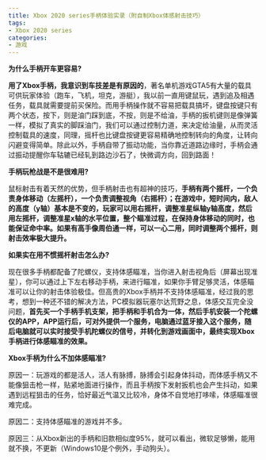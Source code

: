 ```yaml
---
title: Xbox 2020 series手柄体验实录（附自制Xbox体感射击技巧）
tags: 
- Xbox 2020 series
categories:
- 游戏
---
```


**为什么手柄开车更容易?**


**用了Xbox手柄，我意识到车技差是有原因的**，著名单机游戏GTA5有大量的载具可供玩家体验（跑车，飞机，坦克，游艇），我以前一直用键鼠玩，遇到追及相遇任务，载具就需要提前买保险。而用手柄操作就不容易把载具搞坏，键盘按键只有两个状态，按下，则是油门踩到底，不按，则是不给油，手柄的扳机键则是像弹簧一样，模拟了真实的脚踩油门，我们可以通过控制力道，来决定给油量，从而灵活控制载具的速度，同理，摇杆也比键盘按键更容易精确地控制转向的角度，让转向闪避变得简单。除此以外，手柄自带了振动功能，当你靠近道路边缘时，手柄会通过振动提醒你车轱辘已经轧到路边沙石了，快微调方向，回到路面！


**手柄玩枪战是不是很难用?**

鼠标射击有着天然的优势，但手柄射击也有超神的技巧，**手柄有两个摇杆，一个负责身体移动（左摇杆），一个负责调整视角（右摇杆）；在游戏中，短时间内，敌人的高度（y轴）基本是不变的，玩家可以用右摇杆，调整准星纵轴y轴高度，然后用左摇杆，调整准星x轴的水平位置，整个瞄准过程，在保持身体移动的同时，也能保证命中率。如果有高手像周伯通一样，可以一心二用，同时调整两个摇杆，则射击效率极大提升。**

**如果实在用不惯摇杆射击怎么办?**

现在很多手柄都配备了陀螺仪，支持体感瞄准，当你进入射击视角后（屏幕出现准星），你可以通过上下左右移动手柄，来进行瞄准，如果你手臂足够灵活，体感瞄准可以让你的射击体验极佳。但高贵的Xbox手柄并不支持体感瞄准，经过我的思考，想到一种还不错的解决方法，PC模拟器玩塞尔达荒野之息，体感交互完全没问题，**首先买一个手柄手机支架，把手柄和手机合为一体，然后手机安装一个陀螺仪的APP，APP运行后，可对外提供一个服务，电脑通过蓝牙接入这个服务，随后电脑就可以实时接受手机陀螺仪的信号，并转化到游戏画面中，最终实现Xbox手柄进行体感瞄准的效果。**

**Xbox手柄为什么不加体感瞄准?**

原因一：玩游戏的都是活人，活人有脉搏，脉搏会引起身体抖动，而体感手柄又不能像狙击枪一样，贴紧地面进行操作，而且手柄按下发射扳机也会产生抖动，如果遇到远程狙击的任务，恰好最近气温又比较冷，身体不自觉地打哆嗦，体感瞄准很难完成。

原因二：支持体感瞄准的游戏并不多。

原因三：从Xbox新出的手柄和旧款相似度95%，就可以看出，微软足够懒，能用就不换，不更新（Windows10是个例外，手动狗头）。
